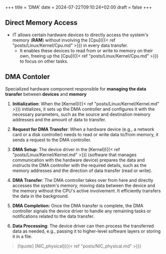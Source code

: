 +++
title = 'DMA'
date = 2024-07-22T09:10:24+02:00
draft = false
+++

## Direct Memory Access
 - IT  allows certain hardware devices to directly access the system's memory (**RAM**) without involving the [Cpu]({{< ref "posts/Linux/Kernel/Cpu.md" >}}) in every data transfer. 
	 - It enables these devices to read from or write to memory on their own, freeing up the [Cpu]({{< ref "posts/Linux/Kernel/Cpu.md" >}}) to focus on other tasks.


## DMA Contoler 
Specialized hardware component responsible for **managing the data transfer** between **devices** and **memory**
 1. **Initialization**: When the [Kernel]({{< ref "posts/Linux/Kernel/Kernel.md" >}}) initializes, it sets up the DMA controller and configures it with the necessary parameters, such as the source and destination memory addresses and the amount of data to transfer.
    
 2. **Request for DMA Transfer**: When a hardware device (e.g., a network card or a disk controller) needs to read or write data to/from memory, it sends a request to the DMA controller.
    
 3. **DMA Setup**: The device driver in the [Kernel]({{< ref "posts/Linux/Kernel/Kernel.md" >}})  (software that manages communication with the hardware device) prepares the data and instructs the DMA controller with the required details, such as the memory addresses and the direction of data transfer (read or write).
    
4. **DMA Transfer**: The DMA controller takes over from here and directly accesses the system's memory, moving data between the device and the memory without the CPU's active involvement. It efficiently transfers the data in the background.
    
5. **DMA Completion:** Once the DMA transfer is complete, the DMA controller signals the device driver to handle any remaining tasks or notifications related to the data transfer.
    
6. **Data Processing**: The device driver can then process the transferred data as needed, e.g., passing it to higher-level software layers or storing it in a file.




>[!quote] [NIC_physical]({{< ref "posts/NIC_physical.md" >}})